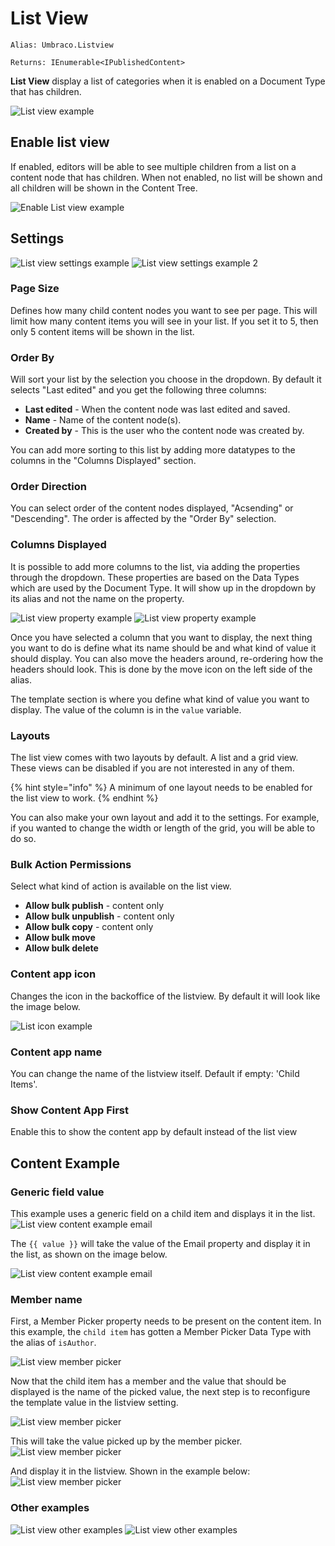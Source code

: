 # List View

`Alias: Umbraco.Listview`

`Returns: IEnumerable<IPublishedContent>`

**List View** display a list of categories when it is enabled on a Document Type that has children.

![List view example](../built-in-property-editors/images/listview.png)

## Enable list view

If enabled, editors will be able to see multiple children from a list on a content node that has children. When not enabled, no list will be shown and all children will be shown in the Content Tree.

![Enable List view example](../built-in-property-editors/images/enable-listview.png)

## Settings

![List view settings example](../built-in-property-editors/images/list-view-settings1-v10.png) ![List view settings example 2](../built-in-property-editors/images/list-view-settings2-v10.png)

### Page Size

Defines how many child content nodes you want to see per page. This will limit how many content items you will see in your list. If you set it to 5, then only 5 content items will be shown in the list.

### Order By

Will sort your list by the selection you choose in the dropdown. By default it selects "Last edited" and you get the following three columns:

* **Last edited** - When the content node was last edited and saved.
* **Name** - Name of the content node(s).
* **Created by** - This is the user who the content node was created by.

You can add more sorting to this list by adding more datatypes to the columns in the "Columns Displayed" section.

### Order Direction

You can select order of the content nodes displayed, "Acsending" or "Descending". The order is affected by the "Order By" selection.

### Columns Displayed

It is possible to add more columns to the list, via adding the properties through the dropdown. These properties are based on the Data Types which are used by the Document Type. It will show up in the dropdown by its alias and not the name on the property.

![List view property example](../built-in-property-editors/images/listview-property.png) ![List view property example](../built-in-property-editors/images/listview-property-dropdown.png)

Once you have selected a column that you want to display, the next thing you want to do is define what its name should be and what kind of value it should display. You can also move the headers around, re-ordering how the headers should look. This is done by the move icon on the left side of the alias.

The template section is where you define what kind of value you want to display. The value of the column is in the `value` variable.

### Layouts

The list view comes with two layouts by default. A list and a grid view. These views can be disabled if you are not interested in any of them.

{% hint style="info" %}
A minimum of one layout needs to be enabled for the list view to work.
{% endhint %}

You can also make your own layout and add it to the settings. For example, if you wanted to change the width or length of the grid, you will be able to do so.

### Bulk Action Permissions

Select what kind of action is available on the list view.

* **Allow bulk publish** - content only
* **Allow bulk unpublish** - content only
* **Allow bulk copy** - content only
* **Allow bulk move**
* **Allow bulk delete**

### Content app icon

Changes the icon in the backoffice of the listview. By default it will look like the image below.

![List icon example](../built-in-property-editors/images/list-icon.png)

### Content app name

You can change the name of the listview itself. Default if empty: 'Child Items'.

### Show Content App First

Enable this to show the content app by default instead of the list view

## Content Example

### Generic field value

This example uses a generic field on a child item and displays it in the list. ![List view content example email](../built-in-property-editors/images/listview-content-example-email-settings.png)

The `{{ value }}` will take the value of the Email property and display it in the list, as shown on the image below.

![List view content example email](../built-in-property-editors/images/listview-content-example-email.png)

### Member name

First, a Member Picker property needs to be present on the content item. In this example, the `child item` has gotten a Member Picker Data Type with the alias of `isAuthor`.

![List view member picker](../built-in-property-editors/images/member-picker.png)

Now that the child item has a member and the value that should be displayed is the name of the picked value, the next step is to reconfigure the template value in the listview setting.

![List view member picker](../built-in-property-editors/images/member-picker-settings.png)

This will take the value picked up by the member picker. ![List view member picker](../built-in-property-editors/images/picked-member.png)

And display it in the listview. Shown in the example below: ![List view member picker](../built-in-property-editors/images/list-member-picked.png)

### Other examples

![List view other examples](../built-in-property-editors/images/others.png) ![List view other examples](../built-in-property-editors/images/others-result.png)
